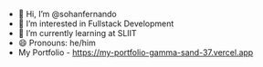- 👋 Hi, I’m @sohanfernando
- 👀 I’m interested in Fullstack Development
- 🌱 I’m currently learning at SLIIT
- 😄 Pronouns: he/him
- My Portfolio - https://my-portfolio-gamma-sand-37.vercel.app
<!---
sohanfernando/sohanfernando is a ✨ special ✨ repository because its `README.md` (this file) appears on your GitHub profile.
You can click the Preview link to take a look at your changes.
--->
